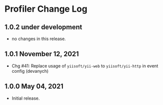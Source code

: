 # Profiler Change Log


## 1.0.2 under development

- no changes in this release.

## 1.0.1 November 12, 2021

- Chg #41: Replace usage of `yiisoft/yii-web` to `yiisoft/yii-http` in event config (devanych)

## 1.0.0 May 04, 2021

- Initial release.
